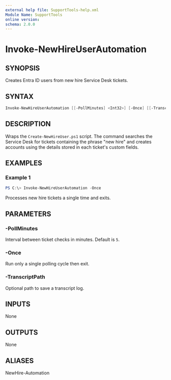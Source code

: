 ```yaml
---
external help file: SupportTools-help.xml
Module Name: SupportTools
online version:
schema: 2.0.0
---
```


# Invoke-NewHireUserAutomation

## SYNOPSIS
Creates Entra ID users from new hire Service Desk tickets.

## SYNTAX
```powershell
Invoke-NewHireUserAutomation [[-PollMinutes] <Int32>] [-Once] [[-TranscriptPath] <String>] [-ProgressAction <ActionPreference>] [<CommonParameters>]
```

## DESCRIPTION
Wraps the `Create-NewHireUser.ps1` script. The command searches the Service Desk for tickets containing the phrase "new hire" and creates accounts using the details stored in each ticket's custom fields.

## EXAMPLES
### Example 1
```powershell
PS C:\> Invoke-NewHireUserAutomation -Once
```
Processes new hire tickets a single time and exits.

## PARAMETERS
### -PollMinutes
Interval between ticket checks in minutes. Default is `5`.

### -Once
Run only a single polling cycle then exit.

### -TranscriptPath
Optional path to save a transcript log.

## INPUTS
None

## OUTPUTS
None

## ALIASES
NewHire-Automation


